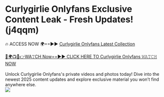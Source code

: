 # Curlygirlie Onlyfans Exclusive Content Leak - Fresh Updates! (j4qqm)

🔥 ACCESS NOW 🌍==►► <a href="https://tinyurl.com/kvy9nzfs" rel="nofollow">Curlygirlie Onlyfans Latest Collection</a>
<br><br>
[🔴🌍📺📱👉WA𝚃CH Now==►► CLICK HERE TO Curlygirlie Onlyfans 𝚆𝙰𝚃𝙲𝙷 NOW](https://tinyurl.com/kvy9nzfs)
<br><br>
Unlock Curlygirlie Onlyfans's private videos and photos today! Dive into the newest 2025 content updates and explore exclusive material you won’t find anywhere else.
<br>
<a href="https://tinyurl.com/kvy9nzfs" rel="nofollow" data-target="animated-image.originalLink"><img src="https://camo.githubusercontent.com/8a4f000d20f83aca3bf7ec5f350d767afa0574a8a352519fd8cfa583a6f93a33/68747470733a2f2f692e696d6775722e636f6d2f644a486b345a712e676966" data-canonical-src="https://i.imgur.com/dJHk4Zq.gif" style="max-width: 100%; display: inline-block;" data-target="animated-image.originalImage"></a>
<br>
